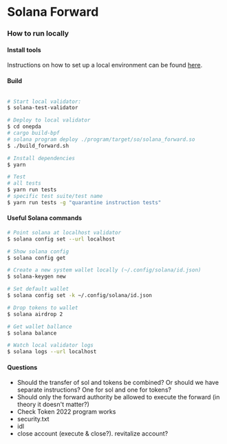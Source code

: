 # Solana Forward

### How to run locally

#### Install tools

Instructions on how to set up a local environment can be found [here](https://solana.com/developers/guides/getstarted/setup-local-development).

#### Build
```bash

# Start local validator:
$ solana-test-validator

# Deploy to local validator
$ cd onepda
# cargo build-bpf
# solana program deploy ./program/target/so/solana_forward.so
$ ./build_forward.sh

# Install dependencies
$ yarn

# Test
# all tests
$ yarn run tests
# specific test suite/test name
$ yarn run tests -g "quarantine instruction tests"


````

#### Useful Solana commands

```bash
# Point solana at localhost validator
$ solana config set --url localhost

# Show solana config
$ solana config get

# Create a new system wallet locally (~/.config/solana/id.json)
$ solana-keygen new

# Set default wallet
$ solana config set -k ~/.config/solana/id.json

# Drop tokens to wallet
$ solana airdrop 2

# Get wallet ballance
$ solana balance

# Watch local validator logs
$ solana logs --url localhost
```

#### Questions

 - Should the transfer of sol and tokens be combined? Or should we have separate instructions? One for sol and one for tokens?
 - Should only the forward authority be allowed to execute the forward (in theory it doesn't matter?)
 - Check Token 2022 program works
 - security.txt
 - idl
 - close account (execute & close?). revitalize account?
 
